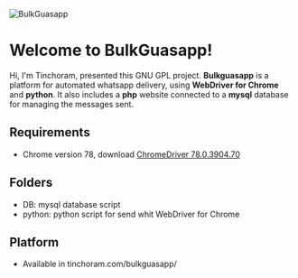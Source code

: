 ![BulkGuasapp](https://tinchoram.com.ar/bulkguasapp/static/img/small_bulklogo.png) 
# Welcome to BulkGuasapp! 

Hi, I'm Tinchoram, presented this GNU GPL project. **Bulkguasapp** is a platform for automated whatsapp delivery, using **WebDriver for Chrome** and **python**. It also includes a **php** website connected to a **mysql** database for managing the messages sent.

## Requirements

 - Chrome version 78, download [ChromeDriver 78.0.3904.70](https://chromedriver.storage.googleapis.com/index.html?path=78.0.3904.70/)

## Folders

 - DB: mysql database script
 - python: python script for send whit WebDriver for Chrome

## Platform

 - Available in tinchoram.com/bulkguasapp/
